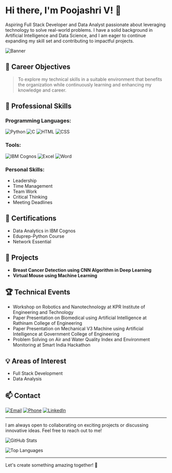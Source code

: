 # Hi there, I'm Poojashri V! 👋

Aspiring Full Stack Developer and Data Analyst passionate about leveraging technology to solve real-world problems. I have a solid background in Artificial Intelligence and Data Science, and I am eager to continue expanding my skill set and contributing to impactful projects.

![Banner](https://via.placeholder.com/1200x300.png?text=Welcome+to+My+GitHub+Profile&image=https://9in.pinterest.com/pin/8936899253071467/
)


## 📝 Career Objectives

> To explore my technical skills in a suitable environment that benefits the organization while continuously learning and enhancing my knowledge and career.

## 💼 Professional Skills

### Programming Languages:
![Python](https://img.shields.io/badge/Python-3776AB?style=for-the-badge&logo=python&logoColor=white)
![C](https://img.shields.io/badge/C-00599C?style=for-the-badge&logo=c&logoColor=white)
![HTML](https://img.shields.io/badge/HTML-E34F26?style=for-the-badge&logo=html5&logoColor=white)
![CSS](https://img.shields.io/badge/CSS-1572B6?style=for-the-badge&logo=css3&logoColor=white)

### Tools:
![IBM Cognos](https://img.shields.io/badge/IBM%20Cognos-FFCA28?style=for-the-badge&logo=ibm&logoColor=black)
![Excel](https://img.shields.io/badge/Microsoft%20Excel-217346?style=for-the-badge&logo=microsoft-excel&logoColor=white)
![Word](https://img.shields.io/badge/Microsoft%20Word-2B579A?style=for-the-badge&logo=microsoft-word&logoColor=white)

### Personal Skills:
- Leadership
- Time Management
- Team Work
- Critical Thinking
- Meeting Deadlines

## 🌟 Certifications

- Data Analytics in IBM Cognos
- Eduprep-Python Course
- Network Essential

## 🔬 Projects

- **Breast Cancer Detection using CNN Algorithm in Deep Learning**
- **Virtual Mouse using Machine Learning**

## 🏆 Technical Events

- Workshop on Robotics and Nanotechnology at KPR Institute of Engineering and Technology
- Paper Presentation on Biomedical using Artificial Intelligence at Rathinam College of Engineering
- Paper Presentation on Mechanical V3 Machine using Artificial Intelligence at Government College of Engineering
- Problem Solving on Air and Water Quality Index and Environment Monitoring at Smart India Hackathon

## 💡 Areas of Interest

- Full Stack Development
- Data Analysis

## 📫 Contact

[![Email](https://img.shields.io/badge/Email-D14836?style=for-the-badge&logo=gmail&logoColor=white)](mailto:poojashriviswanathan@gmail.com)
[![Phone](https://img.shields.io/badge/Phone-25D366?style=for-the-badge&logo=whatsapp&logoColor=white)](tel:+917339347137)
[![LinkedIn](https://img.shields.io/badge/LinkedIn-0A66C2?style=for-the-badge&logo=linkedin&logoColor=white)](https://www.linkedin.com/)

---

I am always open to collaborating on exciting projects or discussing innovative ideas. Feel free to reach out to me!

![GitHub Stats](https://github-readme-stats.vercel.app/api?username=yourusername&show_icons=true&theme=radical)

![Top Languages](https://github-readme-stats.vercel.app/api/top-langs/?username=yourusername&layout=compact&theme=radical)

---

Let's create something amazing together! 🚀
